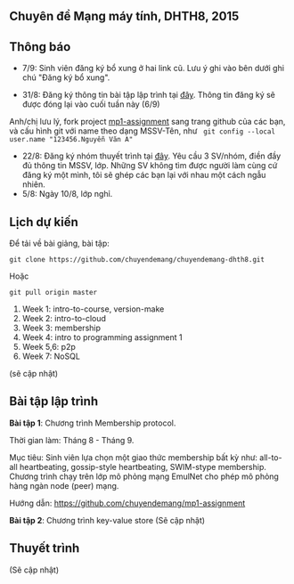 ## Chuyên đề Mạng máy tính, DHTH8, 2015

Thông báo
-----------------
- 7/9: Sinh viên đăng ký bổ xung ở hai link cũ. Lưu ý ghi vào bên dưới ghi chú "Đăng ký bổ xung".

- 31/8: Đăng ký thông tin bài tập lập trình tại [đây](https://docs.google.com/spreadsheets/d/1Acg1_p_82P8lpG7GXcRBh1b5LBEAEBSOpxRe1q9OcOY/edit?usp=sharing). Thông tin đăng ký sẽ được đóng lại vào cuối tuần này (6/9)

Anh/chị lưu lý, fork project [mp1-assignment](https://github.com/chuyendemang/mp1-assignment) sang trang github của các bạn, và cấu hình git với  name theo dạng MSSV-Tên, như
``` git config --local user.name "123456.Nguyễn Văn A"```

- 22/8: Đăng ký nhóm thuyết trình tại [đây](https://docs.google.com/spreadsheets/d/1aAAGWf7dDewfRgbovWXL-9nBvEmhWSquuqp34HBCkRE/edit?usp=sharing).
Yêu cầu 3 SV/nhóm, điền đầy đủ thông tin MSSV, lớp. Những SV không tìm được người làm cùng cứ đăng ký một mình, tôi sẽ ghép các bạn lại với nhau một cách ngẫu nhiên.
- 5/8: Ngày  10/8, lớp nghỉ.

Lịch dự kiến
-----------------
Để tải về bài giảng, bài tập:
```
git clone https://github.com/chuyendemang/chuyendemang-dhth8.git
```
Hoặc
```
git pull origin master
```
1. Week 1: intro-to-course, version-make
2. Week 2: intro-to-cloud
3. Week 3: membership
4. Week 4: intro to programming assignment 1
5. Week 5,6: p2p
6. Week 7: NoSQL

(sẽ cập nhật)

Bài tập lập trình
----------------
**Bài tập 1**: Chương trình Membership protocol.

Thời gian làm: Tháng 8 - Tháng 9.

Mục tiêu: Sinh viên lựa chọn một giao thức membership bất kỳ như: all-to-all heartbeating, gossip-style heartbeating, SWIM-stype membership. Chương trình chạy trên lớp mô phỏng mạng EmulNet cho phép mô phỏng hàng ngàn node (peer) mạng.

Hướng dẫn: https://github.com/chuyendemang/mp1-assignment

**Bài tập 2**: Chương trình key-value store
(Sẽ cập nhật)

Thuyết trình
---------------
(Sẽ cập nhật)
